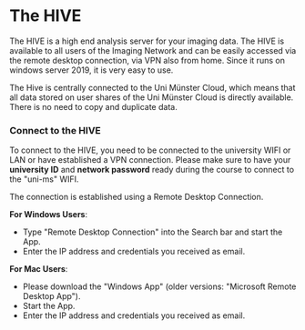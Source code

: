 # The HIVE

The HIVE is a high end analysis server for your imaging data. The HIVE is available to all users
 of the Imaging Network and can be easily accessed via the remote desktop connection, via VPN 
 also from home. Since it runs on windows server 2019, it is very easy to use.

The Hive is centrally connected to the Uni Münster Cloud, which means that all data stored on user shares 
of the Uni Münster Cloud is directly available. There is no need to copy and duplicate data.

### Connect to the HIVE

To connect to the HIVE, you need to be connected to the university WIFI or LAN or have established a VPN connection.
Please make sure to have your **university ID** and **network password** ready during the course to connect to the "uni-ms" WIFI.

The connection is established using a Remote Desktop Connection.

**For Windows Users**:

- Type "Remote Desktop Connection" into the Search bar and start the App.
- Enter the IP address and credentials you received as email.

**For Mac Users**:

- Please download the "Windows App" (older versions: "Microsoft Remote Desktop App").
- Start the App.
- Enter the IP address and credentials you received as email.
